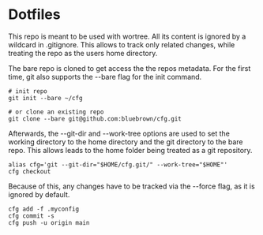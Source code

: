 # Dotfiles

This repo is meant to be used with wortree. All its content is ignored
by a wildcard in .gitignore. This allows to track only related changes,
while treating the repo as the users home directory.

The bare repo is cloned to get access the the repos metadata. For the
first time, git also supports the --bare flag for the init command.

    # init repo
    git init --bare ~/cfg

    # or clone an existing repo
    git clone --bare git@github.com:bluebrown/cfg.git 

Afterwards, the --git-dir and --work-tree options are used to set the
working directory to the home directory and the git directory to the
bare repo. This allows leads to the home folder being treated as a
git repository.

    alias cfg='git --git-dir="$HOME/cfg.git/" --work-tree="$HOME"'
    cfg checkout

Because of this, any changes have to be tracked via the --force flag, as
it is ignored by default.

    cfg add -f .myconfig
    cfg commit -s
    cfg push -u origin main
